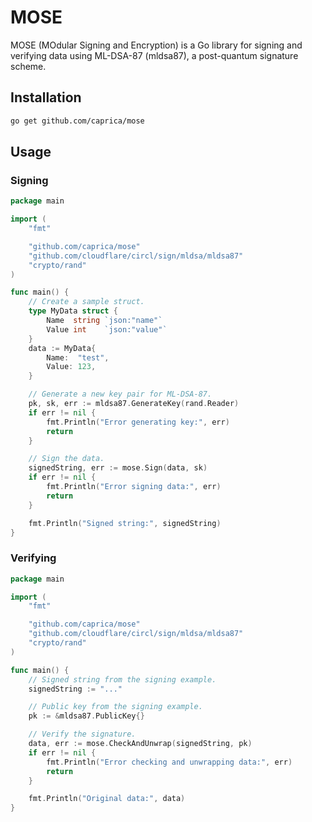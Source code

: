 # MOSE

MOSE (MOdular Signing and Encryption) is a Go library for signing and verifying data using ML-DSA-87 (mldsa87), a post-quantum signature scheme.

## Installation

```bash
go get github.com/caprica/mose
```

## Usage

### Signing

```go
package main

import (
	"fmt"

	"github.com/caprica/mose"
	"github.com/cloudflare/circl/sign/mldsa/mldsa87"
	"crypto/rand"
)

func main() {
	// Create a sample struct.
	type MyData struct {
		Name  string `json:"name"`
		Value int    `json:"value"`
	}
	data := MyData{
		Name:  "test",
		Value: 123,
	}

	// Generate a new key pair for ML-DSA-87.
	pk, sk, err := mldsa87.GenerateKey(rand.Reader)
	if err != nil {
		fmt.Println("Error generating key:", err)
		return
	}

	// Sign the data.
	signedString, err := mose.Sign(data, sk)
	if err != nil {
		fmt.Println("Error signing data:", err)
		return
	}

	fmt.Println("Signed string:", signedString)
}
```

### Verifying

```go
package main

import (
	"fmt"

	"github.com/caprica/mose"
	"github.com/cloudflare/circl/sign/mldsa/mldsa87"
	"crypto/rand"
)

func main() {
	// Signed string from the signing example.
	signedString := "..."

	// Public key from the signing example.
	pk := &mldsa87.PublicKey{}

	// Verify the signature.
	data, err := mose.CheckAndUnwrap(signedString, pk)
	if err != nil {
		fmt.Println("Error checking and unwrapping data:", err)
		return
	}

	fmt.Println("Original data:", data)
}
```